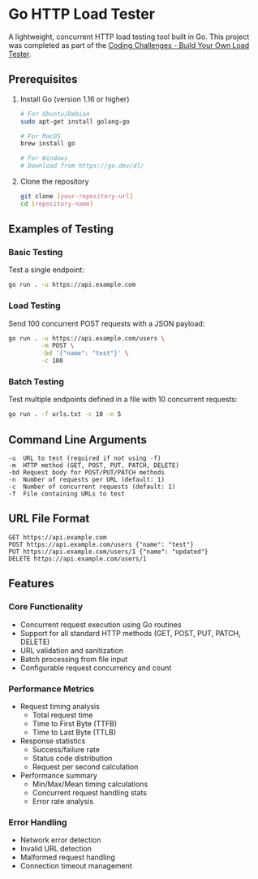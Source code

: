 # Go HTTP Load Tester

A lightweight, concurrent HTTP load testing tool built in Go. This project was completed as part of the [Coding Challenges - Build Your Own Load Tester](https://codingchallenges.fyi/challenges/challenge-load-tester/).

## Prerequisites
1. Install Go (version 1.16 or higher)
   ```bash
   # For Ubuntu/Debian
   sudo apt-get install golang-go

   # For MacOS
   brew install go

   # For Windows
   # Download from https://go.dev/dl/
   ```

2. Clone the repository
   ```bash
   git clone [your-repository-url]
   cd [repository-name]
   ```

## Examples of Testing

### Basic Testing
Test a single endpoint:
```bash
go run . -u https://api.example.com
```

### Load Testing
Send 100 concurrent POST requests with a JSON payload:
```bash
go run . -u https://api.example.com/users \
         -m POST \
         -bd '{"name": "test"}' \
         -c 100
```

### Batch Testing
Test multiple endpoints defined in a file with 10 concurrent requests:
```bash
go run . -f urls.txt -c 10 -n 5
```

## Command Line Arguments
```
-u  URL to test (required if not using -f)
-m  HTTP method (GET, POST, PUT, PATCH, DELETE)
-bd Request body for POST/PUT/PATCH methods
-n  Number of requests per URL (default: 1)
-c  Number of concurrent requests (default: 1)
-f  File containing URLs to test
```

## URL File Format
```
GET https://api.example.com
POST https://api.example.com/users {"name": "test"}
PUT https://api.example.com/users/1 {"name": "updated"}
DELETE https://api.example.com/users/1
```

## Features

### Core Functionality
- Concurrent request execution using Go routines
- Support for all standard HTTP methods (GET, POST, PUT, PATCH, DELETE)
- URL validation and sanitization
- Batch processing from file input
- Configurable request concurrency and count

### Performance Metrics
- Request timing analysis
  - Total request time
  - Time to First Byte (TTFB)
  - Time to Last Byte (TTLB)
- Response statistics
  - Success/failure rate
  - Status code distribution
  - Request per second calculation
- Performance summary
  - Min/Max/Mean timing calculations
  - Concurrent request handling stats
  - Error rate analysis

### Error Handling
- Network error detection
- Invalid URL detection
- Malformed request handling
- Connection timeout management
